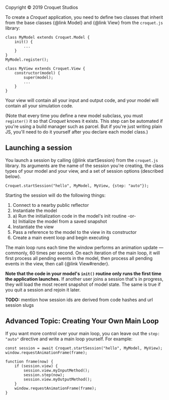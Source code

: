 Copyright © 2019 Croquet Studios

To create a _Croquet_ application, you need to define two classes that inherit from the base classes {@link Model} and {@link View} from the `croquet.js` library:

```
class MyModel extends Croquet.Model {
    init() {
        ...
    }
}
MyModel.register();

class MyView extends Croquet.View {
    constructor(model) {
        super(model);
        ...
    }
}
```

Your view will contain all your input and output code, and your model will contain all your simulation code.

(Note that every time you define a new model subclass, you must `register()` it so that _Croquet_ knows it exists. This step can be automated if you're using a build manager such as parcel. But if you're just writing plain JS, you'll need to do it yourself after you declare each model class.)

## Launching a session

You launch a session by calling {@link startSession} from the `croquet.js` library.  Its arguments are the name of the session you're creating, the class types of your model and your view, and a set of session options (described below).

```
Croquet.startSession("hello", MyModel, MyView, {step: "auto"});
```

Starting the session will do the following things:

1. Connect to a nearby public reflector
2. Instantiate the model
3. a) Run the initialization code in the model's init routine -or-<br>
   b) Initialize the model from a saved snapshot
4. Instantiate the view
5. Pass a reference to the model to the view in its constructor
6. Create a main event loop and begin executing

The main loop runs each time the window performs an animation update — commonly, 60 times per second. On each iteration of the main loop, it will first process all pending events in the model, then process all pending events in the view, then call {@link View#render}.

**Note that the code in your model's `init()` routine only runs the first time the application launches.** If another user joins a session that's in progress, they will load the most recent snapshot of model state. The same is true if you quit a session and rejoin it later.

**TODO:** mention how session ids are derived from code hashes and url session slugs

## Advanced Topic: Creating Your Own Main Loop

If you want more control over your main loop, you can leave out the `step: "auto"` directive and write a main loop yourself. For example:

```
const session = await Croquet.startSession("hello", MyModel, MyView);
window.requestAnimationFrame(frame);

function frame(now) {
    if (session.view) {
        session.view.myInputMethod();
        session.step(now);
        session.view.myOutputMethod();
    }
    window.requestAnimationFrame(frame);
}
```